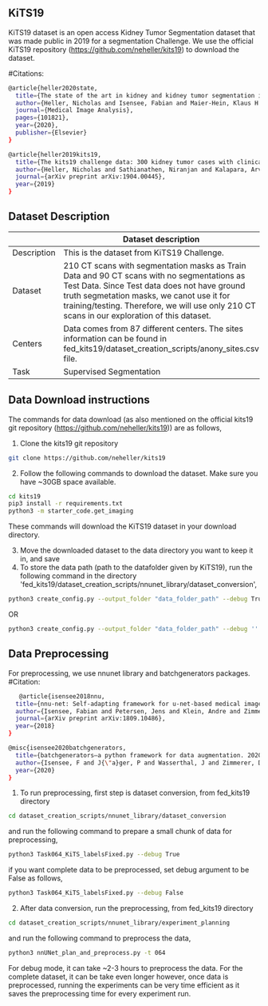 ## KiTS19

KiTS19 dataset is an open access Kidney Tumor Segmentation dataset that was made public in 2019 for a segmentation Challenge.
We use the official KiTS19 repository (https://github.com/neheller/kits19) to download the dataset. 

#Citations:
```bash
@article{heller2020state,
  title={The state of the art in kidney and kidney tumor segmentation in contrast-enhanced CT imaging: Results of the KiTS19 Challenge},
  author={Heller, Nicholas and Isensee, Fabian and Maier-Hein, Klaus H and Hou, Xiaoshuai and Xie, Chunmei and Li, Fengyi and Nan, Yang and Mu, Guangrui and Lin, Zhiyong and Han, Miofei and others},
  journal={Medical Image Analysis},
  pages={101821},
  year={2020},
  publisher={Elsevier}
}

@article{heller2019kits19,
  title={The kits19 challenge data: 300 kidney tumor cases with clinical context, ct semantic segmentations, and surgical outcomes},
  author={Heller, Nicholas and Sathianathen, Niranjan and Kalapara, Arveen and Walczak, Edward and Moore, Keenan and Kaluzniak, Heather and Rosenberg, Joel and Blake, Paul and Rengel, Zachary and Oestreich, Makinna and others},
  journal={arXiv preprint arXiv:1904.00445},
  year={2019}
}

```




## Dataset Description

|                   | Dataset description 
| ----------------- | -----------------------------------------------
| Description       | This is the dataset from KiTS19 Challenge.
| Dataset           | 210 CT scans with segmentation masks as Train Data and 90 CT scans with no segmentations as Test Data. Since Test data does not have ground truth segmetation masks, we canot use it for training/testing. Therefore, we will use only 210 CT scans in our exploration of this dataset. 
| Centers           | Data comes from 87 different centers. The sites information can be found in fed_kits19/dataset_creation_scripts/anony_sites.csv file.
| Task              | Supervised Segmentation



## Data Download instructions
The commands for data download
(as also mentioned on the official kits19 git repository (https://github.com/neheller/kits19)) are as follows,

1. Clone the kits19 git repository
```bash
git clone https://github.com/neheller/kits19
```

2. Follow the following commands to download the dataset. Make sure you have ~30GB space available.
```bash
cd kits19
pip3 install -r requirements.txt
python3 -m starter_code.get_imaging
```
These commands will download the KiTS19 dataset in your download directory. 

3. Move the downloaded dataset to the data directory you want to keep it in, and save
4. To store the data path (path to the datafolder given by KiTS19), run the following command in the directory 'fed_kits19/dataset_creation_scripts/nnunet_library/dataset_conversion',
```bash
python3 create_config.py --output_folder "data_folder_path" --debug True
```
OR
```bash
python3 create_config.py --output_folder "data_folder_path" --debug ''
```
## Data Preprocessing   
For preprocessing, we use nnunet library and batchgenerators packages.
#Citation:
```bash
   @article{isensee2018nnu,
  title={nnu-net: Self-adapting framework for u-net-based medical image segmentation},
  author={Isensee, Fabian and Petersen, Jens and Klein, Andre and Zimmerer, David and Jaeger, Paul F and Kohl, Simon and Wasserthal, Jakob and Koehler, Gregor and Norajitra, Tobias and Wirkert, Sebastian and others},
  journal={arXiv preprint arXiv:1809.10486},
  year={2018}
}

@misc{isensee2020batchgenerators,
  title={batchgenerators—a python framework for data augmentation. 2020},
  author={Isensee, F and J{\"a}ger, P and Wasserthal, J and Zimmerer, D and Petersen, J and Kohl, S and others},
  year={2020}
}
```

1. To run preprocessing, first step is dataset conversion, from fed_kits19 directory
```bash
cd dataset_creation_scripts/nnunet_library/dataset_conversion
```
and run the following command to prepare a small chunk of data for preprocessing, 
```bash
python3 Task064_KiTS_labelsFixed.py --debug True 
```
if you want complete data to be preprocessed, set debug argument to be False as follows,
```bash
python3 Task064_KiTS_labelsFixed.py --debug False
```

2. After data conversion, run the preprocessing, from fed_kits19 directory
```bash
cd dataset_creation_scripts/nnunet_library/experiment_planning
```
and run the following command to preprocess the data,
```bash
python3 nnUNet_plan_and_preprocess.py -t 064
```
For debug mode, it can take ~2-3 hours to preprocess the data. For the complete dataset, it can be take even longer however, once data is preprocessed,
running the experiments can be very time efficient as it saves the preprocessing time for every experiment run.



